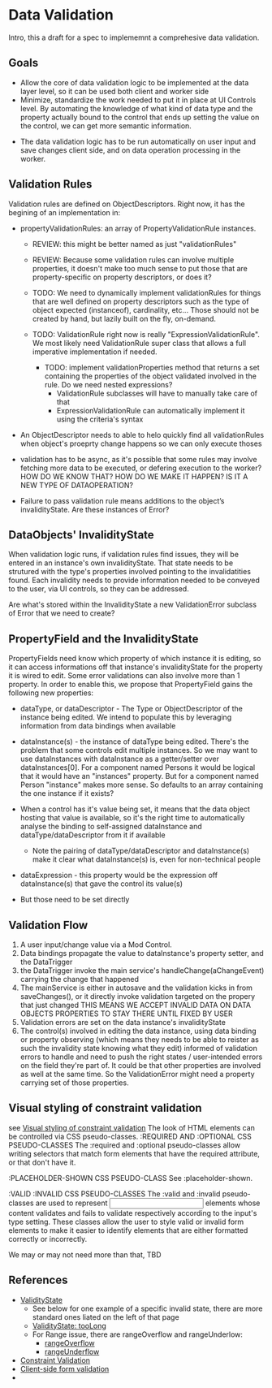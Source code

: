 # Data Validation

Intro, this a draft for a spec to implememnt a comprehesive data validation.

## Goals

* Allow the core of data validation logic to be implemented at the data layer level, so it can be used both client and worker side
* Minimize, standardize the work needed to put it in place at UI Controls level. By automating the knowledge of what kind of data type and the property actually bound to the control that ends up setting the value on the control, we can get more semantic information.

- The data validation logic has to be run automatically on user input and save changes client side, and on data operation processing in the worker.

## Validation Rules

Validation rules are defined on ObjectDescriptors. Right now, it has the begining of an implementation in:

- propertyValidationRules: an array of PropertyValidationRule instances.

  - REVIEW: this might be better named as just "validationRules"
  - REVIEW: Because some validation rules can involve multiple properties, it doesn't make too much sense to put those that are property-specific on property descriptors, or does it?
  - TODO: We need to dynamically implement validationRules for things that are well defined on property descriptors such as the type of object expected (instanceof), cardinality, etc... Those should not be created by hand, but lazily built on the fly, on-demand.
  - TODO: ValidationRule right now is really "ExpressionValidationRule". We most likely need ValidationRule super class that allows a full imperative implementation if needed.

    - TODO: implement validationProperties method that returns a set containing the properties of the object validated involved in the rule. Do we need nested expressions?
      - ValidationRule subclasses will have to manually take care of that
      - ExpressionValidationRule can automatically implement it using the criteria's syntax
- An ObjectDescriptor needs to able to helo quickly find all validationRules when object's proeprty change happens so we can only execute thoses
- validation has to be async, as it's possible that some rules may involve fetching more data to be executed, or defering execution to the worker? HOW DO WE KNOW THAT? HOW DO WE MAKE IT HAPPEN? IS IT A NEW TYPE OF DATAOPERATION?
- Failure to pass validation rule means additions to the object’s invalidityState. Are these instances of Error?

## DataObjects' InvalidityState

When validation logic runs, if validation rules find issues, they will be entered in an instance's own invalidityState. That state needs to be strutured with the type's properties involved pointing to the invalidatities found. Each invalidity needs to provide information needed to be conveyed to the user, via UI controls, so they can be addressed.

Are what's stored within the InvalidityState a new ValidationError subclass of Error that we need to create?

## PropertyField and the InvalidityState

PropertyFields need know which property of which instance it is editing, so it can access informations off that instance's invalidityState for the property it is wired to edit. Some error validations can also involve more than 1 property. In order to enable this, we propose that PropertyField gains the following new properties:

* dataType, or dataDescriptor - The Type or ObjectDescriptor of the instance being edited. We intend to populate this by leveraging information from data bindings when available

- dataInstance(s) - the instance of dataType being edited. There's the problem that some controls edit multiple instances. So we may want to use dataInstances with dataInstance as a getter/setter over dataInstances[0]. For a component named Persons it would be logical that it would have an "instances" property. But for a component named Person "instance" makes more sense. So defaults to an array containing the one instance if it exists?
- When a control has it's value being set, it means that the data object hosting that value is available, so it's the right time to automatically analyse the binding to self-assigned dataInstance and dataType/dataDescriptor from it if available

  - Note the pairing of dataType/dataDescriptor and dataInstance(s) make it clear what dataInstance(s) is, even for non-technical people
- dataExpression - this property would be the expression off dataInstance(s) that gave the control its value(s)
- But those need to be set directly

## Validation Flow

1. A user input/change value via a Mod Control.
2. Data bindings propagate the value to dataInstance's property setter, and the DataTrigger
3. the DataTrigger invoke the main service's handleChange(aChangeEvent) carrying the change that happened
4. The mainService is either in autosave and the validation kicks in from saveChanges(), or it directly invoke validation targeted on the propery that just changed
    THIS MEANS WE ACCEPT INVALID DATA ON DATA OBJECTS PROPERTIES TO STAY THERE UNTIL FIXED BY USER
5. Validation errors are set on the data instance's invalidityState
6. The control(s) involved in editing the data instance, using data binding or property observing (which means they needs to be able to reister as such the invalidity state knowing what they edit) informed of validation errors to handle and need to push the right states / user-intended errors on the field they're part of. It could be that other properties are involved as well at the same time. So the ValidationError might need a property carrying set of those properties.

## Visual styling of constraint validation
see [Visual styling of constraint validation](https://developer.mozilla.org/en-US/docs/Web/HTML/Guides/Constraint_validation#visual_styling_of_constraint_validation)
The look of HTML elements can be controlled via CSS pseudo-classes.
:REQUIRED AND :OPTIONAL CSS PSEUDO-CLASSES
The :required and :optional pseudo-classes allow writing selectors that match form elements that have the required attribute, or that don't have it.

:PLACEHOLDER-SHOWN CSS PSEUDO-CLASS
See :placeholder-shown.

:VALID :INVALID CSS PSEUDO-CLASSES
The :valid and :invalid pseudo-classes are used to represent <input> elements whose content validates and fails to validate respectively according to the input's type setting. These classes allow the user to style valid or invalid form elements to make it easier to identify elements that are either formatted correctly or incorrectly.

We may or may not need more than that, TBD


## References
- [ValidityState](https://developer.mozilla.org/en-US/docs/Web/API/ValidityState)
    - See below for one example of a specific invalid state, there are more standard ones liated on the left of that page
    - [ValidityState: tooLong](https://developer.mozilla.org/en-US/docs/Web/API/ValidityState/tooLong)
    - For Range issue, there are rangeOverflow and rangeUnderlow:
        - [rangeOverflow](https://developer.mozilla.org/en-US/docs/Web/API/ValidityState/rangeOverflow)
        - [rangeUnderflow](https://developer.mozilla.org/en-US/docs/Web/API/ValidityState/rangeUnderflow)
- [Constraint Validation](https://developer.mozilla.org/en-US/docs/Web/HTML/Guides/Constraint_validation)
- [Client-side form validation](https://developer.mozilla.org/en-US/docs/Learn_web_development/Extensions/Forms/Form_validation)
- 
